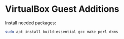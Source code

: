 # VirtualBox Guest Additions

Install needed packages:
```bash
sudo apt install build-essential gcc make perl dkms
```